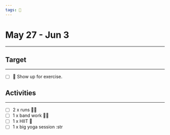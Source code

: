 ```yaml
---
tags: 📆
---
```


# May 27 - Jun 3
---


## Target
---

- [ ] 🥇 Show up for exercise.


## Activities
---

- [ ] 2 x runs 🏃‍♀
- [ ] 1 x band work 🏋‍♀
- [ ] 1 x HIIT 🥇
- [ ] 1 x big yoga session :str